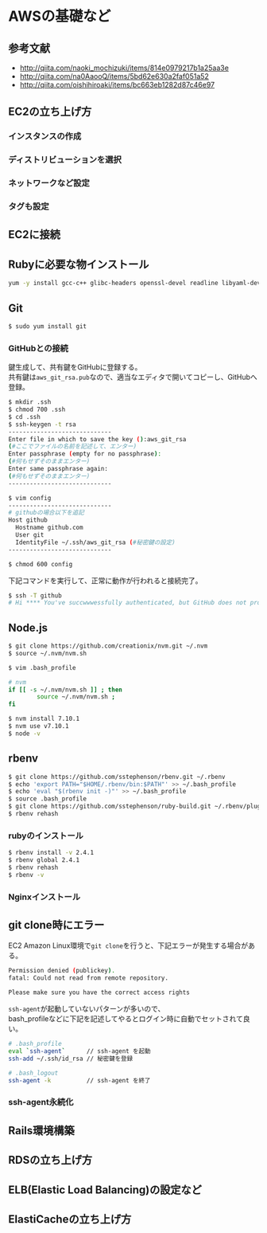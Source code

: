 # AWSの基礎など
## 参考文献
- http://qiita.com/naoki_mochizuki/items/814e0979217b1a25aa3e
- http://qiita.com/na0AaooQ/items/5bd62e630a2faf051a52
- http://qiita.com/oishihiroaki/items/bc663eb1282d87c46e97

## EC2の立ち上げ方
### インスタンスの作成
### ディストリビューションを選択
### ネットワークなど設定
### タグも設定

## EC2に接続

## Rubyに必要な物インストール
```bash
yum -y install gcc-c++ glibc-headers openssl-devel readline libyaml-devel readline-devel zlib zlib-devel libffi-devel libxml2 libxslt libxml2-devel libxslt-devel sqlite-devel
```

## Git
```bash
$ sudo yum install git
```

### GitHubとの接続
鍵生成して、共有鍵をGitHubに登録する。  
共有鍵は`aws_git_rsa.pub`なので、適当なエディタで開いてコピーし、GitHubへ登録。  
```bash
$ mkdir .ssh
$ chmod 700 .ssh
$ cd .ssh
$ ssh-keygen -t rsa
-----------------------------
Enter file in which to save the key ():aws_git_rsa 
(#ここでファイルの名前を記述して、エンター)
Enter passphrase (empty for no passphrase): 
(#何もせずそのままエンター)
Enter same passphrase again: 
(#何もせずそのままエンター)
-----------------------------

$ vim config
-----------------------------
# githubの場合以下を追記
Host github
  Hostname github.com
  User git
  IdentityFile ~/.ssh/aws_git_rsa (#秘密鍵の設定)
-----------------------------

$ chmod 600 config
```

下記コマンドを実行して、正常に動作が行われると接続完了。  
```bash
$ ssh -T github
# Hi **** You've succwwwessfully authenticated, but GitHub does not provide shell access.
```

## Node.js
```bash
$ git clone https://github.com/creationix/nvm.git ~/.nvm
$ source ~/.nvm/nvm.sh
```

```bash
$ vim .bash_profile
```

```bash
# nvm
if [[ -s ~/.nvm/nvm.sh ]] ; then
        source ~/.nvm/nvm.sh ;
fi
```

```bash
$ nvm install 7.10.1
$ nvm use v7.10.1
$ node -v
```


## rbenv
```bash
$ git clone https://github.com/sstephenson/rbenv.git ~/.rbenv
$ echo 'export PATH="$HOME/.rbenv/bin:$PATH"' >> ~/.bash_profile
$ echo 'eval "$(rbenv init -)"' >> ~/.bash_profile
$ source .bash_profile
$ git clone https://github.com/sstephenson/ruby-build.git ~/.rbenv/plugins/ruby-build
$ rbenv rehash
```

### rubyのインストール
```bash
$ rbenv install -v 2.4.1
$ rbenv global 2.4.1
$ rbenv rehash
$ rbenv -v
```

### Nginxインストール

## git clone時にエラー
EC2 Amazon Linux環境で`git clone`を行うと、下記エラーが発生する場合がある。  
```bash
Permission denied (publickey).
fatal: Could not read from remote repository.

Please make sure you have the correct access rights
```
`ssh-agent`が起動していないパターンが多いので、  
bash_profileなどに下記を記述してやるとログイン時に自動でセットされて良い。  

```bash
# .bash_profile
eval `ssh-agent`      // ssh-agent を起動
ssh-add ~/.ssh/id_rsa // 秘密鍵を登録

# .bash_logout
ssh-agent -k          // ssh-agent を終了
```
### ssh-agent永続化

## Rails環境構築

## RDSの立ち上げ方
## ELB(Elastic Load Balancing)の設定など
## ElastiCacheの立ち上げ方
